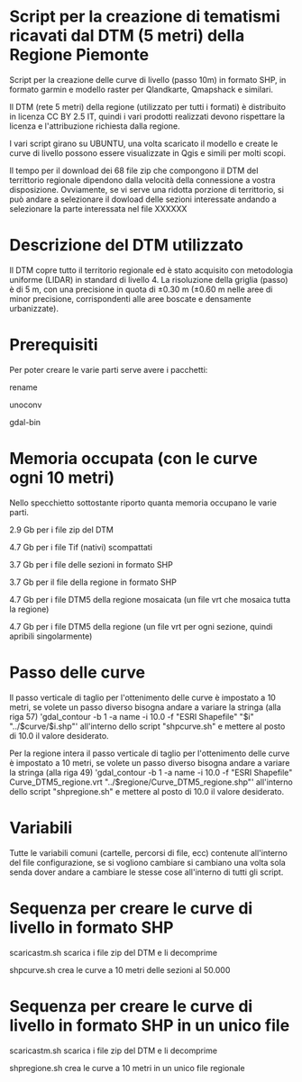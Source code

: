 Script per la creazione di tematismi ricavati dal DTM (5 metri) della Regione Piemonte
======================================================================================

Script per la creazione delle curve di livello (passo 10m) in formato SHP, in formato garmin e modello raster per Qlandkarte, Qmapshack e similari.

Il DTM (rete 5 metri) della regione (utilizzato per tutti i formati) è distribuito in licenza CC BY 2.5 IT, quindi i vari prodotti realizzati devono rispettare la licenza e l'attribuzione richiesta dalla regione.

I vari script girano su UBUNTU, una volta scaricato il modello e create le curve di livello possono essere visualizzate in Qgis e simili per molti scopi.

Il tempo per il download dei 68 file zip che compongono il DTM del territtorio regionale dipendono dalla velocità della connessione a vostra disposizione.
Ovviamente, se vi serve una ridotta porzione di territtorio, si può andare a selezionare il dowload delle sezioni interessate andando a selezionare la parte interessata nel file XXXXXX


Descrizione del DTM utilizzato
==============================

Il DTM copre tutto il territorio regionale ed è stato acquisito con metodologia
uniforme (LIDAR) in standard di livello 4. La risoluzione della griglia (passo)
è di 5 m, con una precisione in quota di ±0.30 m (±0.60 m nelle aree di
minor precisione, corrispondenti alle aree boscate e densamente
urbanizzate).


Prerequisiti
============

Per poter creare le varie parti serve avere i pacchetti:

rename

unoconv

gdal-bin


Memoria occupata (con le curve ogni 10 metri)
=============================================

Nello specchietto sottostante riporto quanta memoria occupano le varie parti.

2.9 Gb per i file zip del DTM

4.7 Gb per i file Tif (nativi) scompattati

3.7 Gb per i file delle sezioni in formato SHP

3.7 Gb per il file della regione in formato SHP

4.7 Gb per i file DTM5 della regione mosaicata (un file vrt che mosaica tutta la regione)

4.7 Gb per i file DTM5 della regione (un file vrt per ogni sezione, quindi apribili singolarmente)


Passo delle curve
=================

Il passo verticale di taglio per l'ottenimento delle curve è impostato a 10 metri, se volete un passo diverso bisogna andare a variare la stringa (alla riga 57) 'gdal_contour -b 1 -a name -i 10.0 -f "ESRI Shapefile" "$i" "../$curve/$i.shp"' all'interno dello script "shpcurve.sh" e mettere al posto di 10.0 il valore desiderato.

Per la regione intera il passo verticale di taglio per l'ottenimento delle curve è impostato a 10 metri, se volete un passo diverso bisogna andare a variare la stringa (alla riga 49) 'gdal_contour -b 1 -a name -i 10.0 -f "ESRI Shapefile" Curve_DTM5_regione.vrt "../$regione/Curve_DTM5_regione.shp"' all'interno dello script "shpregione.sh" e mettere al posto di 10.0 il valore desiderato.


Variabili
=========

Tutte le variabili comuni (cartelle, percorsi di file, ecc) contenute all'interno del file configurazione, se si vogliono cambiare si cambiano una volta sola senda dover andare a cambiare le stesse cose all'interno di tutti gli script.


Sequenza per creare le curve di livello in formato SHP
======================================================

scaricastm.sh scarica i file zip del DTM e li decomprime

shpcurve.sh crea le curve a 10 metri delle sezioni al 50.000


Sequenza per creare le curve di livello in formato SHP in un unico file
=======================================================================

scaricastm.sh scarica i file zip del DTM e li decomprime

shpregione.sh crea le curve a 10 metri in un unico file regionale
